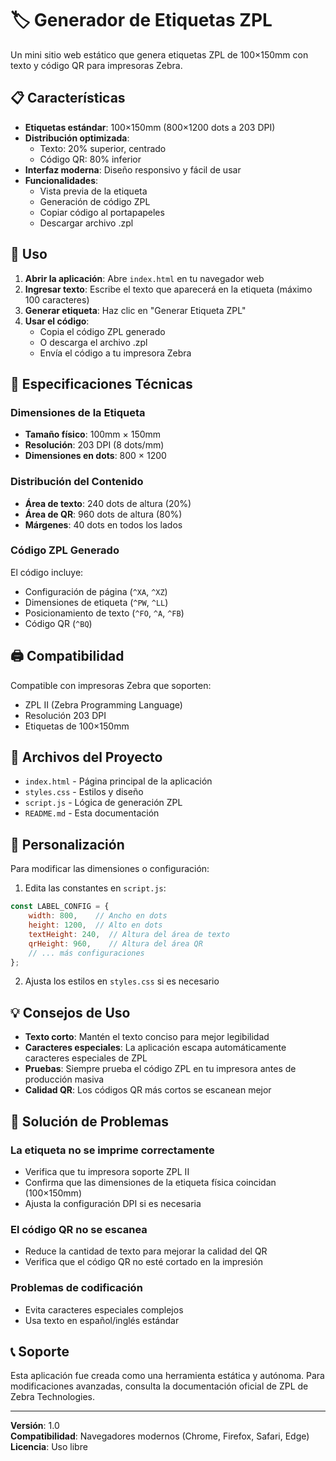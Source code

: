 # 🏷️ Generador de Etiquetas ZPL

Un mini sitio web estático que genera etiquetas ZPL de 100×150mm con texto y código QR para impresoras Zebra.

## 📋 Características

- **Etiquetas estándar**: 100×150mm (800×1200 dots a 203 DPI)
- **Distribución optimizada**: 
  - Texto: 20% superior, centrado
  - Código QR: 80% inferior
- **Interfaz moderna**: Diseño responsivo y fácil de usar
- **Funcionalidades**:
  - Vista previa de la etiqueta
  - Generación de código ZPL
  - Copiar código al portapapeles
  - Descargar archivo .zpl

## 🚀 Uso

1. **Abrir la aplicación**: Abre `index.html` en tu navegador web
2. **Ingresar texto**: Escribe el texto que aparecerá en la etiqueta (máximo 100 caracteres)
3. **Generar etiqueta**: Haz clic en "Generar Etiqueta ZPL"
4. **Usar el código**: 
   - Copia el código ZPL generado
   - O descarga el archivo .zpl
   - Envía el código a tu impresora Zebra

## 📐 Especificaciones Técnicas

### Dimensiones de la Etiqueta
- **Tamaño físico**: 100mm × 150mm
- **Resolución**: 203 DPI (8 dots/mm)
- **Dimensiones en dots**: 800 × 1200

### Distribución del Contenido
- **Área de texto**: 240 dots de altura (20%)
- **Área de QR**: 960 dots de altura (80%)
- **Márgenes**: 40 dots en todos los lados

### Código ZPL Generado
El código incluye:
- Configuración de página (`^XA`, `^XZ`)
- Dimensiones de etiqueta (`^PW`, `^LL`)
- Posicionamiento de texto (`^FO`, `^A`, `^FB`)
- Código QR (`^BQ`)

## 🖨️ Compatibilidad

Compatible con impresoras Zebra que soporten:
- ZPL II (Zebra Programming Language)
- Resolución 203 DPI
- Etiquetas de 100×150mm

## 📁 Archivos del Proyecto

- `index.html` - Página principal de la aplicación
- `styles.css` - Estilos y diseño
- `script.js` - Lógica de generación ZPL
- `README.md` - Esta documentación

## 🔧 Personalización

Para modificar las dimensiones o configuración:

1. Edita las constantes en `script.js`:
```javascript
const LABEL_CONFIG = {
    width: 800,    // Ancho en dots
    height: 1200,  // Alto en dots
    textHeight: 240,  // Altura del área de texto
    qrHeight: 960,    // Altura del área QR
    // ... más configuraciones
};
```

2. Ajusta los estilos en `styles.css` si es necesario

## 💡 Consejos de Uso

- **Texto corto**: Mantén el texto conciso para mejor legibilidad
- **Caracteres especiales**: La aplicación escapa automáticamente caracteres especiales de ZPL
- **Pruebas**: Siempre prueba el código ZPL en tu impresora antes de producción masiva
- **Calidad QR**: Los códigos QR más cortos se escanean mejor

## 🐛 Solución de Problemas

### La etiqueta no se imprime correctamente
- Verifica que tu impresora soporte ZPL II
- Confirma que las dimensiones de la etiqueta física coincidan (100×150mm)
- Ajusta la configuración DPI si es necesaria

### El código QR no se escanea
- Reduce la cantidad de texto para mejorar la calidad del QR
- Verifica que el código QR no esté cortado en la impresión

### Problemas de codificación
- Evita caracteres especiales complejos
- Usa texto en español/inglés estándar

## 📞 Soporte

Esta aplicación fue creada como una herramienta estática y autónoma. Para modificaciones avanzadas, consulta la documentación oficial de ZPL de Zebra Technologies.

---

**Versión**: 1.0  
**Compatibilidad**: Navegadores modernos (Chrome, Firefox, Safari, Edge)  
**Licencia**: Uso libre

